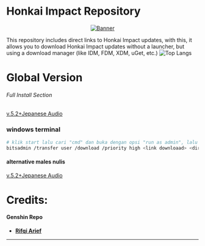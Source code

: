 # Honkai Impact Repository
<p align="center">
<a href="https://imgur.com/8RoBGQS"><img src="https://github.com/zamprjkt/Honkai-Impact-3rd-Repository/raw/main/852886.png" title="Banner"/></a>
</p>

This repository includes direct links to Honkai Impact updates, with this, it allows you to download Honkai Impact updates without a launcher, but using a download manager (like IDM, FDM, XDM, uGet, etc.)
![Top Langs](https://github-readme-stats.vercel.app/api/top-langs/?username=Moriafly&theme=vue&layout=compact&hide=Rich%20Text%20Format,CSS,HTML,VBA)

# Global Version

###### Full Install Section
[v.5.2+Jepanese Audio](https://cdn.winten.workers.dev/2:/Data/HI3_GLB_5.2_JAPANESEAUDIO.iso)

### windows terminal ###

```bash
# klik start lalu cari "cmd" dan buka dengan opsi "run as admin", lalu ketikan perintah berikut
bitsadmin /transfer user /download /priority high <link downloaad> <direktori\nama.file>
```
#### alternative males nulis
[v.5.2+Jepanese Audio](https://raw.githubusercontent.com/zamprjkt/Honkai-Impact-3rd-Repository/main/batmalesnulis/v.5.2%20Japanese.bat)


Credits:
=======
#### Genshin Repo
 * [**Rifqi Arief**](https://https://github.com/rapdodge)

---------------------------------------------------------------------------------------
